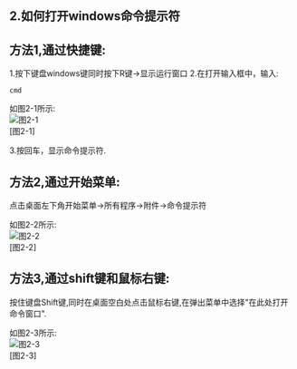 2.如何打开windows命令提示符
---

方法1,通过快捷键:
--
1.按下键盘windows键同时按下R键->显示运行窗口
2.在打开输入框中，输入:

	cmd

如图2-1所示:   
![图2-1](../../img/windows/basic/2-1.png)   
[图2-1]

3.按回车，显示命令提示符.   

方法2,通过开始菜单:
--
点击桌面左下角开始菜单->所有程序->附件->命令提示符

如图2-2所示:   
![图2-2](../../img/windows/basic/2-2.png)   
[图2-2]

方法3,通过shift键和鼠标右键:
--

按住键盘Shift键,同时在桌面空白处点击鼠标右键,在弹出菜单中选择"在此处打开命令窗口".

如图2-3所示:   
![图2-3](../../img/windows/basic/2-3.png)   
[图2-3]   

